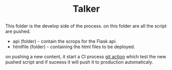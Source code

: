 # <p align="center">**Talker**</p>


This folder is the develop side of the process.
on this folder are all the script are pushed.
-  api (folder) - contain the scrops for the Flask api.
-  htmlfile (folder) - containing the html files to be deployed.

on pushing a new content, it start a CI process [git action](/talker/.github/workflows) which test the new pushed script and if suceess it will push it to production automaticaly.


